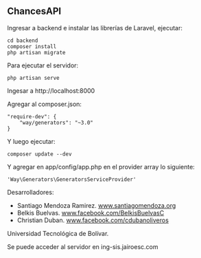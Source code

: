 ## ChancesAPI

Ingresar a backend e instalar las librerías de Laravel, ejecutar:

    cd backend
    composer install
    php artisan migrate

Para ejecutar el servidor:

    php artisan serve

Ingesar a http://localhost:8000

Agregar al composer.json:

    "require-dev": {
    	"way/generators": "~3.0"
    }

Y luego ejecutar:

    composer update --dev

Y agregar en app/config/app.php en el provider array lo siguiente:

    'Way\Generators\GeneratorsServiceProvider'
    
Desarrolladores:
* Santiago Mendoza Ramirez. www.santiagomendoza.org
* Belkis Buelvas. www.facebook.com/BelkisBuelvasC
* Christian Duban. www.facebook.com/cdubanoliveros

Universidad Tecnológica de Bolívar.

Se puede acceder al servidor en ing-sis.jairoesc.com
